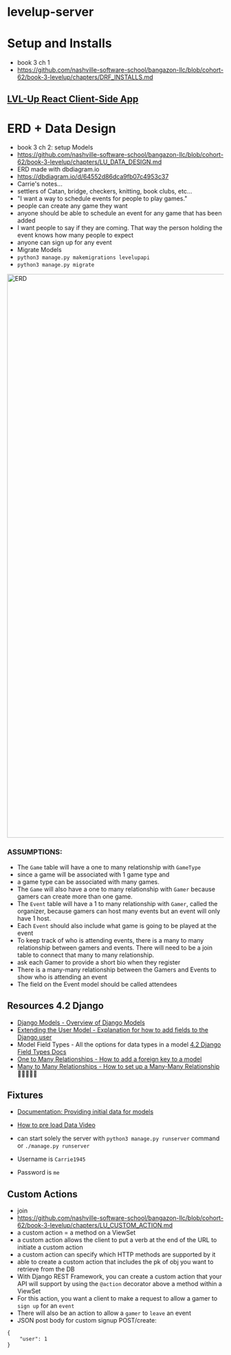 # levelup-server

# Setup and Installs
- book 3 ch 1
- https://github.com/nashville-software-school/bangazon-llc/blob/cohort-62/book-3-levelup/chapters/DRF_INSTALLS.md 

## [LVL-Up React Client-Side App](https://github.com/AngieMGonzalez/lvl-up-client)

# ERD + Data Design
- book 3 ch 2: setup Models
- https://github.com/nashville-software-school/bangazon-llc/blob/cohort-62/book-3-levelup/chapters/LU_DATA_DESIGN.md
- ERD made with dbdiagram.io
- https://dbdiagram.io/d/64552d86dca9fb07c4953c37
- Carrie's notes...
- settlers of Catan, bridge, checkers, knitting, book clubs, etc...
- "I want a way to schedule events for people to play games."
- people can create any game they want
- anyone should be able to schedule an event for any game that has been added
-  I want people to say if they are coming. That way the person holding the event knows how many people to expect
- anyone can sign up for any event
- Migrate Models
- `python3 manage.py makemigrations levelupapi`
- `python3 manage.py migrate`

<img width="1310" alt="ERD" src="https://user-images.githubusercontent.com/114124374/236859613-a496fbd0-fb9d-46b8-9789-82f8e145984b.png">

### ASSUMPTIONS: 
- The `Game` table will have a one to many relationship with `GameType`
- since a game will be associated with 1 game type and
- a game type can be associated with many games.
- The `Game` will also have a one to many relationship with `Gamer` because gamers can create more than one game.
- The `Event` table will have a 1 to many relationship with `Gamer`, called the organizer, because gamers can host many events but an event will only have 1 host.
- Each `Event` should also include what game is going to be played at the event
- To keep track of who is attending events, there is a many to many relationship between gamers and events. There will need to be a join table to connect that many to many relationship.
- ask each Gamer to provide a short bio when they register
- There is a many-many relationship between the Gamers and Events to show who is attending an event
- The field on the Event model should be called attendees

## Resources 4.2 Django
- [Django Models - Overview of Django Models](https://docs.djangoproject.com/en/4.2/topics/db/models/)
- [Extending the User Model - Explanation for how to add fields to the Django user](https://docs.djangoproject.com/en/4.2/topics/auth/customizing/#extending-the-existing-user-model)
- Model Field Types - All the options for data types in a model [4.2 Django Field Types Docs](https://docs.djangoproject.com/en/4.2/ref/models/fields/#field-types)
- [One to Many Relationships - How to add a foreign key to a model](https://docs.djangoproject.com/en/4.2/topics/db/models/#many-to-one-relationships)
- [Many to Many Relationships - How to set up a Many-Many Relationship](https://www.sankalpjonna.com/learn-django/the-right-way-to-use-a-manytomanyfield-in-django) 🌭🌭🌭🌭🌭

## Fixtures
- [Documentation: Providing initial data for models](https://docs.djangoproject.com/en/4.2/howto/initial-data/)
- [How to pre load Data Video](https://www.youtube.com/watch?v=1_MROM737FI)

- can start solely the server with `python3 manage.py runserver` command or `./manage.py runserver`
- Username is `Carrie1945`
- Password is `me`

## Custom Actions
- join
- https://github.com/nashville-software-school/bangazon-llc/blob/cohort-62/book-3-levelup/chapters/LU_CUSTOM_ACTION.md 
- a custom action = a method on a ViewSet
- a custom action allows the client to put a verb at the end of the URL to initiate a custom action
- a custom action can specify which HTTP methods are supported by it
- able to create a custom action that includes the pk of obj you want to retrieve from the DB
- With Django REST Framework, you can create a custom action that your API will support by using the `@action` decorator above a method within a ViewSet
- For this action, you want a client to make a request to allow a gamer to `sign up` for an `event`
- There will also be an action to allow a `gamer` to `leave` an event
- JSON post body for custom signup POST/create: 
```
{
    "user": 1
}
```
